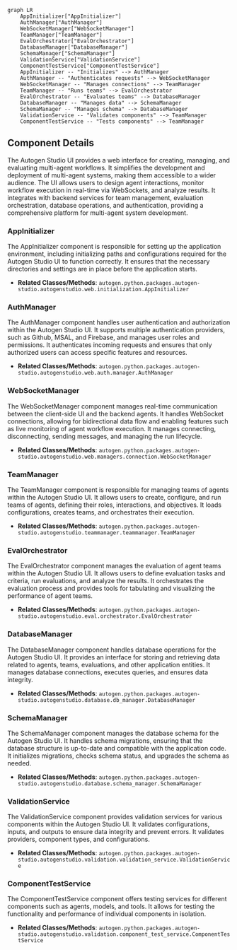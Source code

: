 ```mermaid
graph LR
    AppInitializer["AppInitializer"]
    AuthManager["AuthManager"]
    WebSocketManager["WebSocketManager"]
    TeamManager["TeamManager"]
    EvalOrchestrator["EvalOrchestrator"]
    DatabaseManager["DatabaseManager"]
    SchemaManager["SchemaManager"]
    ValidationService["ValidationService"]
    ComponentTestService["ComponentTestService"]
    AppInitializer -- "Initializes" --> AuthManager
    AuthManager -- "Authenticates requests" --> WebSocketManager
    WebSocketManager -- "Manages connections" --> TeamManager
    TeamManager -- "Runs teams" --> EvalOrchestrator
    EvalOrchestrator -- "Evaluates teams" --> DatabaseManager
    DatabaseManager -- "Manages data" --> SchemaManager
    SchemaManager -- "Manages schema" --> DatabaseManager
    ValidationService -- "Validates components" --> TeamManager
    ComponentTestService -- "Tests components" --> TeamManager
```

## Component Details

The Autogen Studio UI provides a web interface for creating, managing, and evaluating multi-agent workflows. It simplifies the development and deployment of multi-agent systems, making them accessible to a wider audience. The UI allows users to design agent interactions, monitor workflow execution in real-time via WebSockets, and analyze results. It integrates with backend services for team management, evaluation orchestration, database operations, and authentication, providing a comprehensive platform for multi-agent system development.

### AppInitializer
The AppInitializer component is responsible for setting up the application environment, including initializing paths and configurations required for the Autogen Studio UI to function correctly. It ensures that the necessary directories and settings are in place before the application starts.
- **Related Classes/Methods**: `autogen.python.packages.autogen-studio.autogenstudio.web.initialization.AppInitializer`

### AuthManager
The AuthManager component handles user authentication and authorization within the Autogen Studio UI. It supports multiple authentication providers, such as Github, MSAL, and Firebase, and manages user roles and permissions. It authenticates incoming requests and ensures that only authorized users can access specific features and resources.
- **Related Classes/Methods**: `autogen.python.packages.autogen-studio.autogenstudio.web.auth.manager.AuthManager`

### WebSocketManager
The WebSocketManager component manages real-time communication between the client-side UI and the backend agents. It handles WebSocket connections, allowing for bidirectional data flow and enabling features such as live monitoring of agent workflow execution. It manages connecting, disconnecting, sending messages, and managing the run lifecycle.
- **Related Classes/Methods**: `autogen.python.packages.autogen-studio.autogenstudio.web.managers.connection.WebSocketManager`

### TeamManager
The TeamManager component is responsible for managing teams of agents within the Autogen Studio UI. It allows users to create, configure, and run teams of agents, defining their roles, interactions, and objectives. It loads configurations, creates teams, and orchestrates their execution.
- **Related Classes/Methods**: `autogen.python.packages.autogen-studio.autogenstudio.teammanager.teammanager.TeamManager`

### EvalOrchestrator
The EvalOrchestrator component manages the evaluation of agent teams within the Autogen Studio UI. It allows users to define evaluation tasks and criteria, run evaluations, and analyze the results. It orchestrates the evaluation process and provides tools for tabulating and visualizing the performance of agent teams.
- **Related Classes/Methods**: `autogen.python.packages.autogen-studio.autogenstudio.eval.orchestrator.EvalOrchestrator`

### DatabaseManager
The DatabaseManager component handles database operations for the Autogen Studio UI. It provides an interface for storing and retrieving data related to agents, teams, evaluations, and other application entities. It manages database connections, executes queries, and ensures data integrity.
- **Related Classes/Methods**: `autogen.python.packages.autogen-studio.autogenstudio.database.db_manager.DatabaseManager`

### SchemaManager
The SchemaManager component manages the database schema for the Autogen Studio UI. It handles schema migrations, ensuring that the database structure is up-to-date and compatible with the application code. It initializes migrations, checks schema status, and upgrades the schema as needed.
- **Related Classes/Methods**: `autogen.python.packages.autogen-studio.autogenstudio.database.schema_manager.SchemaManager`

### ValidationService
The ValidationService component provides validation services for various components within the Autogen Studio UI. It validates configurations, inputs, and outputs to ensure data integrity and prevent errors. It validates providers, component types, and configurations.
- **Related Classes/Methods**: `autogen.python.packages.autogen-studio.autogenstudio.validation.validation_service.ValidationService`

### ComponentTestService
The ComponentTestService component offers testing services for different components such as agents, models, and tools. It allows for testing the functionality and performance of individual components in isolation.
- **Related Classes/Methods**: `autogen.python.packages.autogen-studio.autogenstudio.validation.component_test_service.ComponentTestService`
